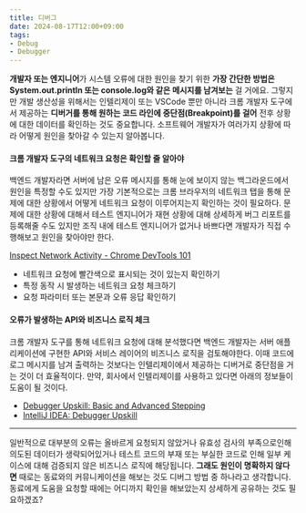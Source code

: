 ```yaml
---
title: 디버그
date: 2024-08-17T12:00+09:00
tags:
- Debug
- Debugger
---
```


**개발자 또는 엔지니어**가 시스템 오류에 대한 원인을 찾기 위한 **가장 간단한 방법은 System.out.println 또는 console.log와 같은 메시지를 남겨보는** 걸 거에요. 그렇지만 개발 생산성을 위해서는 인텔리제이 또는 VSCode 뿐만 아니라 크롬 개발자 도구에서 제공하는 **디버거를 통해 원하는 코드 라인에 중단점(Breakpoint)를 걸어** 전후 상황에 대한 데이터를 확인하는 것도 중요합니다. 소프트웨어 개발자가 여러가지 상황에 따라 어떻게 원인을 찾아갈 수 있는지 알아봅니다.

#### 크롬 개발자 도구의 네트워크 요청은 확인할 줄 알아야

백엔드 개발자라면 서버에 남은 오류 메시지를 통해 눈에 보이지 않는 백그라운드에서 원인을 특정할 수도 있지만 가장 기본적으로는 크롬 브라우저의 네트워크 탭을 통해 문제에 대한 상황에서 어떻게 네트워크 요청이 이루어지는지 확인하는 것이 필요하다. 문제에 대한 상황에 대해서 테스트 엔지니어가 재현 상황에 대해 상세하게 버그 리포트를 등록해줄 수도 있지만 조직 내에 테스트 엔지니어가 없거나 바쁘다면 개발자가 직접 수행해보고 원인을 찾아야만 한다.

[Inspect Network Activity - Chrome DevTools 101](https://www.youtube.com/watch?v=e1gAyQuIFQo)

- 네트워크 요청에 빨간색으로 표시되는 것이 있는지 확인하기
- 특정 동작 시 발생하는 네트워크 요청 체크하기
- 요청 파라미터 또는 본문과 오류 응답 확인하기

#### 오류가 발생하는 API와 비즈니스 로직 체크

크롬 개발자 도구를 통해 네트워크 요청에 대해 분석했다면 백엔드 개발자는 서버 애플리케이션에 구현한 API와 서비스 레이어의 비즈니스 로직을 검토해야한다. 이때 코드에 로그 메시지를 남겨 출력하는 것보다는 인텔리제이에서 제공하는 디버거로 중단점을 거는 것이 더 효율적이다. 만약, 회사에서 인텔리제이를 사용하고 있다면 아래의 정보들이 도움이 될 것이다.

- [Debugger Upskill: Basic and Advanced Stepping](https://blog.jetbrains.com/idea/2023/02/debugger-upskill-stepping/)
- [IntelliJ IDEA: Debugger Upskill](https://www.youtube.com/watch?v=ZbAVoypAIbE)

---

일반적으로 대부분의 오류는 올바르게 요청되지 않았거나 유효성 검사의 부족으로인해 의도된 데이터가 생략되어있거나 테스트 코드의 부재 또는 부실한 코드로 인해 일부 케이스에 대해 검증되지 않은 비즈니스 로직에 해당됩니다. **그래도 원인이 명확하지 않다면** 때로는 동료와의 커뮤니케이션을 해보는 것도 디버그 방법 중 하나라고 생각합니다. 동료에게 도움을 요청할 때에는 어디까지 확인을 해보았는지 상세하게 공유하는 것도 필요하겠죠?
